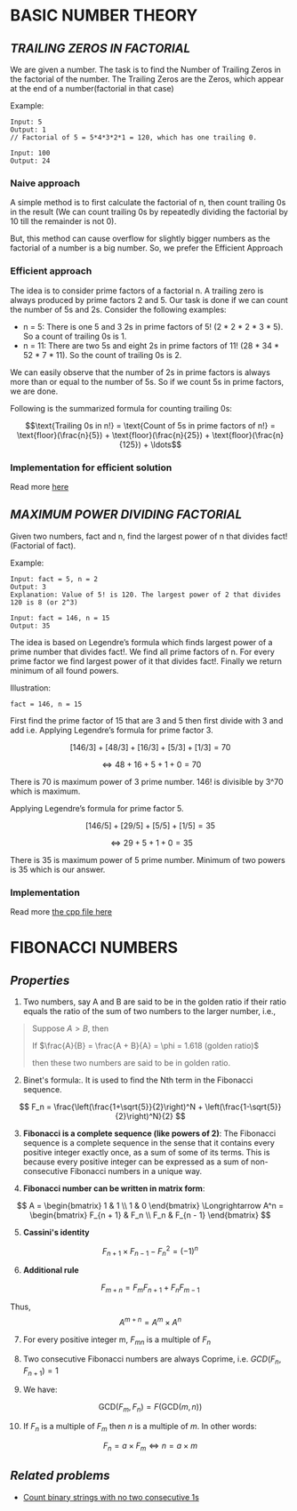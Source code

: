 # **BASIC NUMBER THEORY**

## ***TRAILING ZEROS IN FACTORIAL***

We are given a number. The task is to find the Number of Trailing Zeros in the factorial of the number. The Trailing Zeros are the Zeros, which appear at the end of a number(factorial in that case)

Example:
```
Input: 5
Output: 1
// Factorial of 5 = 5*4*3*2*1 = 120, which has one trailing 0.
```

```
Input: 100
Output: 24
```

### **Naive approach**

A simple method is to first calculate the factorial of n, then count trailing 0s in the result (We can count trailing 0s by repeatedly dividing the factorial by 10 till the remainder is not 0).

But, this method can cause overflow for slightly bigger numbers as the factorial of a number is a big number. So, we prefer the Efficient Approach

### **Efficient approach**

The idea is to consider prime factors of a factorial n. A trailing zero is always produced by prime factors 2 and 5. Our task is done if we can count the number of 5s and 2s. Consider the following examples:

- n = 5: There is one 5 and 3 2s in prime factors of 5! (2 * 2 * 2 * 3 * 5). So a count of trailing 0s is 1.
- n = 11: There are two 5s and eight 2s in prime factors of 11! (28 * 34 * 52 * 7 * 11). So the count of trailing 0s is 2.

We can easily observe that the number of 2s in prime factors is always more than or equal to the number of 5s. So if we count 5s in prime factors, we are done.

Following is the summarized formula for counting trailing 0s:

$$\text{Trailing 0s in n!} = \text{Count of 5s in prime factors of n!} = \text{floor}(\frac{n}{5}) + \text{floor}(\frac{n}{25}) + \text{floor}(\frac{n}{125}) + \ldots$$

### **Implementation for efficient solution**

Read more [here](/NUMBER%20THEORY/trailiing_zeros_factorial.cpp)

## ***MAXIMUM POWER DIVIDING FACTORIAL***

Given two numbers, fact and n, find the largest power of n that divides fact! (Factorial of fact).

Example:
```
Input: fact = 5, n = 2
Output: 3
Explanation: Value of 5! is 120. The largest power of 2 that divides 120 is 8 (or 2^3)
```

```
Input: fact = 146, n = 15
Output: 35
```

The idea is based on Legendre’s formula which finds largest power of a prime number that divides fact!. We find all prime factors of n. For every prime factor we find largest power of it that divides fact!. Finally we return minimum of all found powers. 

Illustration:

`fact = 146, n = 15`

First find the prime factor of 15 that are 3  and 5 then first divide with 3 and add i.e. Applying Legendre’s formula for prime factor 3.

$$[146/3]+[48/3]+[16/3]+[5/3]+[1/3] = 70$$

$$\Longleftrightarrow   48  +   16  +  5  +  1  +  0   = 70$$

There is 70 is maximum power of 3 prime number. 146! is divisible by 3^70 which is maximum. 

Applying Legendre’s formula for prime factor 5.

$$[146/5]+[29/5]+[5/5]+[1/5] = 35$$

$$\Longleftrightarrow   29  +   5  +  1  +  0   = 35$$

There is 35 is maximum power of 5 prime number. Minimum of two powers is 35 which is our answer.

### **Implementation**

Read more [the cpp file here](/NUMBER%20THEORY/maximum_power_dividing_factorial.cpp)

# **FIBONACCI NUMBERS**

## ***Properties***

1. Two numbers, say A and B are said to be in the golden ratio if their ratio equals the ratio of the sum of two numbers to the larger number, i.e.,

> Suppose $A > B$, then
>
> If $\frac{A}{B} = \frac{A + B}{A} = \phi = 1.618 (golden ratio)$ 
>
> then these two numbers are said to be in golden ratio. 

2. Binet's formula:. It is used to find the Nth term in the Fibonacci sequence.

$$
F_n = \frac{\left(\frac{1+\sqrt{5}}{2}\right)^N + \left(\frac{1-\sqrt{5}}{2}\right)^N}{2}
$$

3. **Fibonacci is a complete sequence (like powers of  2)**: The Fibonacci sequence is a complete sequence in the sense that it contains every positive integer exactly once, as a sum of some of its terms. This is because every positive integer can be expressed as a sum of non-consecutive Fibonacci numbers in a unique way.

4. **Fibonacci number can be written in matrix form**: 

$$ A = 
\begin{bmatrix}
1 & 1 \\ 1 & 0
\end{bmatrix}
\Longrightarrow
A^n = 
\begin{bmatrix}
F_{n + 1} & F_n \\ F_n & F_{n - 1}
\end{bmatrix}
$$

5. **Cassini's identity**

$$
F_{n + 1}\times{F_{n - 1}} - F_n^2 = (-1)^n
$$

6. **Additional rule**

$$
F_{m + n} = F_m F_{n + 1} + F_n F_{m - 1}
$$

Thus,
$$
A^{m+n} = A^m \times A^n
$$

7. For every positive integer m, $F_{mn}$ is a multiple of $F_n$

8. Two consecutive Fibonacci numbers are always Coprime, i.e. $GCD(F_n, F_{n + 1}) = 1$

9. We have: 

$$
\text{GCD}\left(F_m, F_n\right) = F\left(\text{GCD}\left(m, n\right)\right)
$$

10. If $F_n$ is a multiple of $F_m$ then $n$ is a multiple of $m$. In other words:

$$
F_n = a\times F_m \Longleftrightarrow n = a \times m
$$

## ***Related problems***

- [Count binary strings with no two consecutive 1s](/NUMBER%20THEORY/count_binary_strings.md)